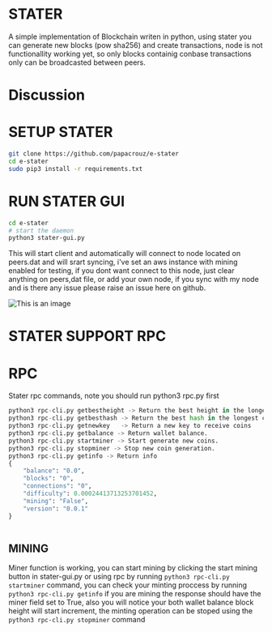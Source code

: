 # STATER

A simple implementation of Blockchain writen in python, using stater you can generate new blocks (pow sha256) and create transactions, node is not functionallity working yet, so only blocks containig conbase transactions only can be broadcasted between peers.

# Discussion 



# SETUP STATER
``` bash
git clone https://github.com/papacrouz/e-stater
cd e-stater
sudo pip3 install -r requirements.txt

```

# RUN STATER GUI
``` bash
cd e-stater
# start the daemon 
python3 stater-gui.py
```

This will start client and automatically will connect to node located on peers.dat and will srart syncing, i've set an aws instance with mining enabled for testing, if you dont want connect to this node, just clear anything on peers,dat file, or add your own node, if you sync with my node and is there any issue please raise an issue here on github. 

![This is an image](https://i.ibb.co/tC3WzMM/stater.png)

# STATER SUPPORT RPC

# RPC

Stater rpc commands, note you should run python3 rpc.py first 
``` python 
python3 rpc-cli.py getbestheight -> Return the best height in the longest chain.
python3 rpc-cli.py getbesthash -> Return the best hash in the longest chain.
python3 rpc-cli.py getnewkey   -> Return a new key to receive coins 
python3 rpc-cli.py getbalance -> Return wallet balance.
python3 rpc-cli.py startminer -> Start generate new coins.
python3 rpc-cli.py stopminer -> Stop new coin generation.
python3 rpc-cli.py getinfo -> Return info 
{
    "balance": "0.0",
    "blocks": "0",
    "connections": "0",
    "difficulty": 0.00024413713253701452,
    "mining": "False",
    "version": "0.0.1"
}



``` 


## MINING

Miner function is working, you can start mining by clicking the start mining button in stater-gui.py or using rpc   by running ``` python3 rpc-cli.py startminer ``` command, you can check your minting proccess by running ``` python3 rpc-cli.py getinfo ``` if you are mining the response should have the miner field set to True, also you will notice your both wallet balance block height will start increment, the minting operation can be stoped using the ``` python3 rpc-cli.py stopminer ``` command
